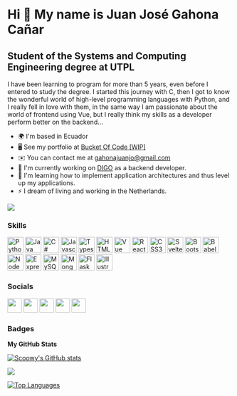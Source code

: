 Hi 👋 My name is Juan José Gahona Cañar
=======================================

Student of the Systems and Computing Engineering degree at UTPL
---------------------------------------------------------------

I have been learning to program for more than 5 years, even before I entered to study the degree. I started this journey with C, then I got to know the wonderful world of high-level programming languages with Python, and I really fell in love with them, in the same way I am passionate about the world of frontend using Vue, but I really think my skills as a developer perform better on the backend...

* 🌍  I'm based in Ecuador
* 🖥️  See my portfolio at [Bucket Of Code \[WIP\]](http://github.com/Scoowy)
* ✉️  You can contact me at [gahonajuanjo@gmail.com](mailto:gahonajuanjo@gmail.com)
* 🚀  I'm currently working on [DIGO](https://www.digo.ai/es) as a backend developer.
* 🧠  I'm learning how to implement application architectures and thus level up my applications.
* ⚡  I dream of living and working in the Netherlands.

<a href="https://www.github.com/Scoowy" target="_blank" rel="noreferrer"><img
src="https://img.shields.io/github/followers/Scoowy?logo=github&style=for-the-badge&color=0891b2&labelColor=ffffff" /></a>

### Skills

<p align="left">
<a href="https://www.python.org/" target="_blank" rel="noreferrer"><img src="https://raw.githubusercontent.com/danielcranney/readme-generator/main/public/icons/skills/python-colored.svg" width="36" height="36" alt="Python" /></a>
<a href="https://www.oracle.com/java/" target="_blank" rel="noreferrer"><img src="https://raw.githubusercontent.com/danielcranney/readme-generator/main/public/icons/skills/java-colored.svg" width="36" height="36" alt="Java" /></a>
<a href="https://docs.microsoft.com/en-us/dotnet/csharp/" target="_blank" rel="noreferrer"><img src="https://raw.githubusercontent.com/danielcranney/readme-generator/main/public/icons/skills/csharp-colored.svg" width="36" height="36" alt="C#" /></a>
<a href="https://developer.mozilla.org/en-US/docs/Web/JavaScript" target="_blank" rel="noreferrer"><img src="https://raw.githubusercontent.com/danielcranney/readme-generator/main/public/icons/skills/javascript-colored.svg" width="36" height="36" alt="Javascript" /></a>
<a href="https://www.typescriptlang.org/" target="_blank" rel="noreferrer"><img src="https://raw.githubusercontent.com/danielcranney/readme-generator/main/public/icons/skills/typescript-colored.svg" width="36" height="36" alt="Typescript" /></a>
<a href="https://developer.mozilla.org/en-US/docs/Glossary/HTML5" target="_blank" rel="noreferrer"><img src="https://raw.githubusercontent.com/danielcranney/readme-generator/main/public/icons/skills/html5-colored.svg" width="36" height="36" alt="HTML5" /></a>
<a href="https://vuejs.org/" target="_blank" rel="noreferrer"><img src="https://raw.githubusercontent.com/danielcranney/readme-generator/main/public/icons/skills/vue-colored.svg" width="36" height="36" alt="Vue" /></a>
<a href="https://reactjs.org/" target="_blank" rel="noreferrer"><img src="https://raw.githubusercontent.com/danielcranney/readme-generator/main/public/icons/skills/react-colored.svg" width="36" height="36" alt="React" /></a>
<a href="https://www.w3.org/TR/CSS/#css" target="_blank" rel="noreferrer"><img src="https://raw.githubusercontent.com/danielcranney/readme-generator/main/public/icons/skills/css3-colored.svg" width="36" height="36" alt="CSS3" /></a>
<a href="https://svelte.dev/" target="_blank" rel="noreferrer"><img src="https://raw.githubusercontent.com/danielcranney/readme-generator/main/public/icons/skills/svelte-colored.svg" width="36" height="36" alt="Svelte" /></a>
<a href="https://getbootstrap.com/" target="_blank" rel="noreferrer"><img src="https://raw.githubusercontent.com/danielcranney/readme-generator/main/public/icons/skills/bootstrap-colored.svg" width="36" height="36" alt="Bootstrap" /></a>
<a href="https://babeljs.io/" target="_blank" rel="noreferrer"><img src="https://raw.githubusercontent.com/danielcranney/readme-generator/main/public/icons/skills/babel-colored.svg" width="36" height="36" alt="Babel" /></a>
<a href="https://nodejs.org/en/" target="_blank" rel="noreferrer"><img src="https://raw.githubusercontent.com/danielcranney/readme-generator/main/public/icons/skills/nodejs-colored.svg" width="36" height="36" alt="NodeJS" /></a>
<a href="https://expressjs.com/" target="_blank" rel="noreferrer"><img src="https://raw.githubusercontent.com/danielcranney/readme-generator/main/public/icons/skills/express-colored.svg" width="36" height="36" alt="Express" /></a>
<a href="https://www.mysql.com/" target="_blank" rel="noreferrer"><img src="https://raw.githubusercontent.com/danielcranney/readme-generator/main/public/icons/skills/mysql-colored.svg" width="36" height="36" alt="MySQL" /></a>
<a href="https://www.mongodb.com/" target="_blank" rel="noreferrer"><img src="https://raw.githubusercontent.com/danielcranney/readme-generator/main/public/icons/skills/mongodb-colored.svg" width="36" height="36" alt="MongoDB" /></a>
<a href="https://flask.palletsprojects.com/en/2.0.x/" target="_blank" rel="noreferrer"><img src="https://raw.githubusercontent.com/danielcranney/readme-generator/main/public/icons/skills/flask-colored.svg" width="36" height="36" alt="Flask" /></a>
<a href="adobe.com/uk/products/illustrator.html" target="_blank" rel="noreferrer"><img src="https://raw.githubusercontent.com/danielcranney/readme-generator/main/public/icons/skills/illustrator-colored.svg" width="36" height="36" alt="Illustrator" /></a>
</p>

### Socials

<p align="left"> <a href="https://www.dev.to/scoowy" target="_blank" rel="noreferrer"><img src="https://raw.githubusercontent.com/danielcranney/readme-generator/main/public/icons/socials/devdotto.svg" width="32" height="32" /></a> <a href="https://www.github.com/Scoowy" target="_blank" rel="noreferrer"><img src="https://raw.githubusercontent.com/danielcranney/readme-generator/main/public/icons/socials/github.svg" width="32" height="32" /></a> <a href="https://www.linkedin.com/in/juan-gahona-scoowy" target="_blank" rel="noreferrer"><img src="https://raw.githubusercontent.com/danielcranney/readme-generator/main/public/icons/socials/linkedin.svg" width="32" height="32" /></a> <a href="http://www.medium.com/@gahonajuanjo" target="_blank" rel="noreferrer"><img src="https://raw.githubusercontent.com/danielcranney/readme-generator/main/public/icons/socials/medium.svg" width="32" height="32" /></a> <a href="https://www.twitter.com/Scoowy" target="_blank" rel="noreferrer"><img src="https://raw.githubusercontent.com/danielcranney/readme-generator/main/public/icons/socials/twitter.svg" width="32" height="32" /></a></p>

### Badges

<b>My GitHub Stats</b>

<a href="http://www.github.com/Scoowy"><img src="https://github-readme-stats.vercel.app/api?username=Scoowy&show_icons=true&hide=stars,&count_private=true&title_color=0891b2&text_color=64748b&icon_color=0891b2&bg_color=ffffff&hide_border=true&show_icons=true" alt="Scoowy's GitHub stats" /></a>

<a href="http://www.github.com/Scoowy"><img src="https://github-readme-streak-stats.herokuapp.com/?user=Scoowy&stroke=64748b&background=ffffff&ring=0891b2&fire=0891b2&currStreakNum=64748b&currStreakLabel=0891b2&sideNums=64748b&sideLabels=64748b&dates=64748b&hide_border=true" /></a>

<a href="https://github.com/Scoowy" align="left"><img src="https://github-readme-stats.vercel.app/api/top-langs/?username=Scoowy&langs_count=10&title_color=0891b2&text_color=64748b&icon_color=0891b2&bg_color=ffffff&hide_border=true&locale=en&custom_title=Top%20%Languages" alt="Top Languages" /></a>

